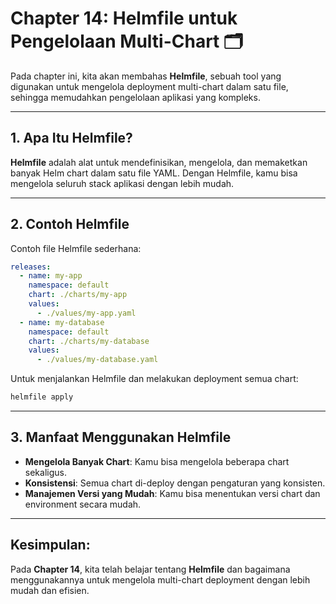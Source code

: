 
# Chapter 14: Helmfile untuk Pengelolaan Multi-Chart 🗂️

Pada chapter ini, kita akan membahas **Helmfile**, sebuah tool yang digunakan untuk mengelola deployment multi-chart dalam satu file, sehingga memudahkan pengelolaan aplikasi yang kompleks.

---

## 1. Apa Itu Helmfile?
**Helmfile** adalah alat untuk mendefinisikan, mengelola, dan memaketkan banyak Helm chart dalam satu file YAML. Dengan Helmfile, kamu bisa mengelola seluruh stack aplikasi dengan lebih mudah.

---

## 2. Contoh Helmfile

Contoh file Helmfile sederhana:

```yaml
releases:
  - name: my-app
    namespace: default
    chart: ./charts/my-app
    values:
      - ./values/my-app.yaml
  - name: my-database
    namespace: default
    chart: ./charts/my-database
    values:
      - ./values/my-database.yaml
```

Untuk menjalankan Helmfile dan melakukan deployment semua chart:

```bash
helmfile apply
```

---

## 3. Manfaat Menggunakan Helmfile
- **Mengelola Banyak Chart**: Kamu bisa mengelola beberapa chart sekaligus.
- **Konsistensi**: Semua chart di-deploy dengan pengaturan yang konsisten.
- **Manajemen Versi yang Mudah**: Kamu bisa menentukan versi chart dan environment secara mudah.

---

## Kesimpulan:
Pada **Chapter 14**, kita telah belajar tentang **Helmfile** dan bagaimana menggunakannya untuk mengelola multi-chart deployment dengan lebih mudah dan efisien.
